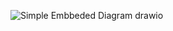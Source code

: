 ![Simple Embbeded Diagram drawio](https://user-images.githubusercontent.com/98817564/154796000-38870d6a-0a75-439a-92cf-d8bb4f15e081.png)

